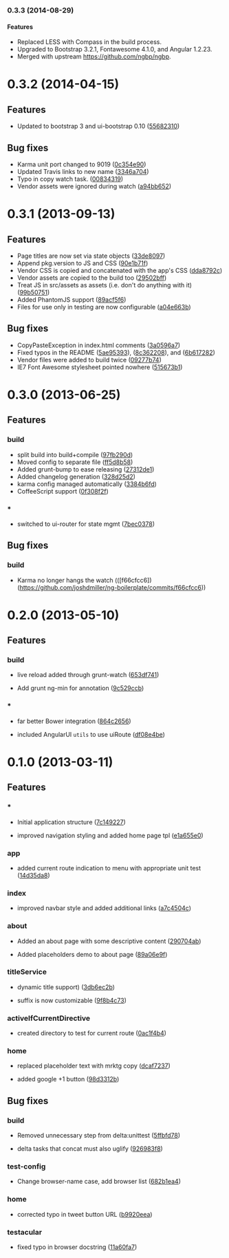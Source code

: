 <a name="0.3.3"></a>
### 0.3.3 (2014-08-29)

#### Features

* Replaced LESS with Compass in the build process.
* Upgraded to Bootstrap 3.2.1, Fontawesome 4.1.0, and Angular 1.2.23.
* Merged with upstream https://github.com/ngbp/ngbp.

# 0.3.2 (2014-04-15)

## Features

* Updated to bootstrap 3 and ui-bootstrap 0.10 ([55682310](git@github.com:ngbp/ngbp/commit/55682310))

## Bug fixes

* Karma unit port changed to 9019 ([0c354e90](git@github.com:ngbp/ngbp/commit/0c354e90))
* Updated Travis links to new name ([3346a704](git@github.com:ngbp/ngbp/commit/3346a704))
* Typo in copy watch task. ([00834319](git@github.com:ngbp/ngbp/commit/00834319))
* Vendor assets were ignored during watch ([a94bb652](git@github.com:ngbp/ngbp/commit/a94bb652))




# 0.3.1 (2013-09-13)

## Features

* Page titles are now set via state objects ([33de8097](git@github.com:joshdmiller/ng-boilerplate/commit/33de8097))
* Append pkg.version to JS and CSS ([90e1b71f](git@github.com:joshdmiller/ng-boilerplate/commit/90e1b71f))
* Vendor CSS is copied and concatenated with the app's CSS ([dda8792c](git@github.com:joshdmiller/ng-boilerplate/commit/dda8792c))
* Vendor assets are copied to the build too ([29502bff](git@github.com:joshdmiller/ng-boilerplate/commit/29502bff))
* Treat JS in src/assets as assets (i.e. don't do anything with it) ([99b50751](git@github.com:joshdmiller/ng-boilerplate/commit/99b50751))
* Added PhantomJS support ([89acf5f6](git@github.com:joshdmiller/ng-boilerplate/commit/89acf5f6))
* Files for use only in testing are now configurable ([a04e663b](git@github.com:joshdmiller/ng-boilerplate/commit/a04e663b))

## Bug fixes

* CopyPasteException in index.html comments ([3a0596a7](git@github.com:joshdmiller/ng-boilerplate/commit/3a0596a7))
* Fixed typos in the README ([5ae95393](git@github.com:joshdmiller/ng-boilerplate/commit/5ae95393)), ([8c362208](git@github.com:joshdmiller/ng-boilerplate/commit/8c362208)), and ([6b617282](git@github.com:joshdmiller/ng-boilerplate/commit/6b617282))
* Vendor files were added to build twice ([09277b74](git@github.com:joshdmiller/ng-boilerplate/commit/09277b74))
* IE7 Font Awesome stylesheet pointed nowhere ([515673b1](git@github.com:joshdmiller/ng-boilerplate/commit/515673b1))

# 0.3.0 (2013-06-25)

## Features
### build

* split build into build+compile ([97fb290d](https://github.com/joshdmiller/ng-boilerplate/commits/97fb290d))
* Moved config to separate file ([ff5d8b58](https://github.com/joshdmiller/ng-boilerplate/commits/ff5d8b58))
* Added grunt-bump to ease releasing ([27312de1](https://github.com/joshdmiller/ng-boilerplate/commits/27312de1))
* Added changelog generation ([328d25d2](https://github.com/joshdmiller/ng-boilerplate/commits/328d25d2))
* karma config managed automatically ([3384b6fd](https://github.com/joshdmiller/ng-boilerplate/commits/3384b6fd))
* CoffeeScript support ([0f308f2f](https://github.com/joshdmiller/ng-boilerplate/commits/0f308f2f))

### *

* switched to ui-router for state mgmt ([7bec0378](https://github.com/joshdmiller/ng-boilerplate/commits/7bec0378))

## Bug fixes
### build

* Karma no longer hangs the watch (([f66cfcc6])(https://github.com/joshdmiller/ng-boilerplate/commits/f66cfcc6))



# 0.2.0 (2013-05-10)

## Features
### build

* live reload added through grunt-watch ([653df741](https://github.com/joshdmiller/ng-boilerplate/commits/653df741))

* Add grunt ng-min for annotation ([9c529ccb](https://github.com/joshdmiller/ng-boilerplate/commits/9c529ccb))

### *

* far better Bower integration ([864c2656](https://github.com/joshdmiller/ng-boilerplate/commits/864c2656))

* included AngularUI `utils` to use uiRoute ([df08e4be](https://github.com/joshdmiller/ng-boilerplate/commits/df08e4be))






# 0.1.0 (2013-03-11)

## Features
### *

* Initial application structure ([7c149227](https://github.com/joshdmiller/ng-boilerplate/commits/7c149227))

* improved navigation styling and added home page tpl ([e1a655e0](https://github.com/joshdmiller/ng-boilerplate/commits/e1a655e0))

### app

* added current route indication to menu with appropriate unit test ([14d35da8](https://github.com/joshdmiller/ng-boilerplate/commits/14d35da8))

### index

* improved navbar style and added additional links ([a7c4504c](https://github.com/joshdmiller/ng-boilerplate/commits/a7c4504c))

### about

* Added an about page with some descriptive content ([290704ab](https://github.com/joshdmiller/ng-boilerplate/commits/290704ab))

* Added placeholders demo to about page ([89a06e9f](https://github.com/joshdmiller/ng-boilerplate/commits/89a06e9f))

### titleService

* dynamic title support) ([3db6ec2b](https://github.com/joshdmiller/ng-boilerplate/commits/3db6ec2b))

* suffix is now customizable ([9f8b4c73](https://github.com/joshdmiller/ng-boilerplate/commits/9f8b4c73))

### activeIfCurrentDirective

* created directory to test for current route ([0ac1f4b4](https://github.com/joshdmiller/ng-boilerplate/commits/0ac1f4b4))

### home

* replaced placeholder text with mrktg copy ([dcaf7237](https://github.com/joshdmiller/ng-boilerplate/commits/dcaf7237))

* added google +1 button ([98d3312b](https://github.com/joshdmiller/ng-boilerplate/commits/98d3312b))



## Bug fixes
### build

* Removed unnecessary step from delta:unittest ([5ffbfd78](https://github.com/joshdmiller/ng-boilerplate/commits/5ffbfd78))

* delta tasks that concat must also uglify ([926983f8](https://github.com/joshdmiller/ng-boilerplate/commits/926983f8))

### test-config

* Change browser-name case, add browser list ([682b1ea4](https://github.com/joshdmiller/ng-boilerplate/commits/682b1ea4))

### home

* corrected typo in tweet button URL ([b9920eea](https://github.com/joshdmiller/ng-boilerplate/commits/b9920eea))

### testacular

* fixed typo in browser docstring ([11a60fa7](https://github.com/joshdmiller/ng-boilerplate/commits/11a60fa7))




